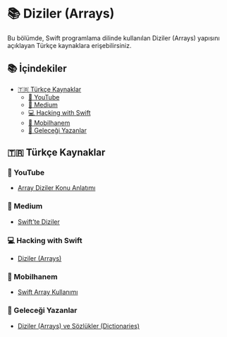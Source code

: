 # 📚 Diziler (Arrays)

Bu bölümde, Swift programlama dilinde kullanılan Diziler (Arrays) yapısını açıklayan Türkçe kaynaklara erişebilirsiniz.

## 📚 İçindekiler

- <a href="#turkce-kaynaklar">🇹🇷 Türkçe Kaynaklar</a>
  - <a href="#youtube">🎥 YouTube</a>
  - <a href="#medium">📝 Medium</a>
  - <a href="#hacking-with-swift-tr">💻 Hacking with Swift</a>
  - <a href="#mobilhanem">📱 Mobilhanem</a>
  - <a href="#gelecegi-yazanlar">🚀 Geleceği Yazanlar</a>


## 🇹🇷 Türkçe Kaynaklar

### 🎥 YouTube

- [Array Diziler Konu Anlatımı](https://www.youtube.com/watch?v=8_nc6mXu2fc)

### 📝 Medium

- [Swift’te Diziler](https://halilozel1903.medium.com/swiftte-diziler-a1e81d5e7ae0)

### 💻 Hacking with Swift

- [Diziler (Arrays)](https://www.hackingwithswift.com/read/tr/0/6/arrays-diziler)

### 📱 Mobilhanem

- [Swift Array Kullanımı](https://www.mobilhanem.com/swift-array-kullanimi/)

### 🚀 Geleceği Yazanlar

- [Diziler (Arrays) ve Sözlükler (Dictionaries)](https://gelecegiyazanlar.turkcell.com.tr/konu/egitim/swift-ile-ios-101/diziler-arrays-ve-sozlukler-dictionaries)
